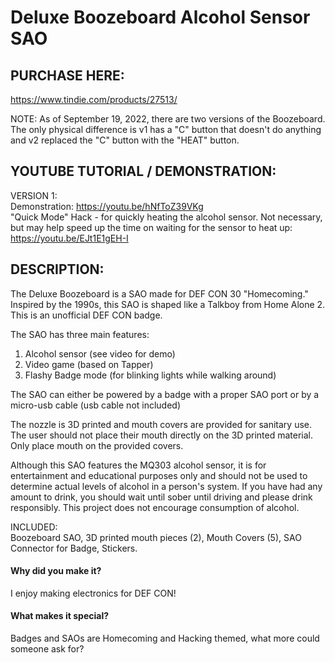# Deluxe Boozeboard Alcohol Sensor SAO

## PURCHASE HERE:
https://www.tindie.com/products/27513/

NOTE: As of September 19, 2022, there are two versions of the Boozeboard.  The only physical difference is v1 has a "C" button that doesn't do anything and v2 replaced the "C" button with the "HEAT" button.

## YOUTUBE TUTORIAL / DEMONSTRATION: 
VERSION 1:  
Demonstration: https://youtu.be/hNfToZ39VKg  
"Quick Mode" Hack - for quickly heating the alcohol sensor.  Not necessary, but may help speed up the time on waiting for the sensor to heat up:
https://youtu.be/EJt1E1gEH-I

## DESCRIPTION:  
The Deluxe Boozeboard is a SAO made for DEF CON 30 "Homecoming."  Inspired by the 1990s, this SAO is shaped like a Talkboy from Home Alone 2.  This is an unofficial DEF CON badge.

The SAO has three main features:  
1) Alcohol sensor (see video for demo)   
2) Video game (based on Tapper)  
3) Flashy Badge mode (for blinking lights while walking around)  

The SAO can either be powered by a badge with a proper SAO port or by a micro-usb cable (usb cable not included)  

The nozzle is 3D printed and mouth covers are provided for sanitary use.  The user should not place their mouth directly on the 3D printed material.  Only place mouth on the provided covers.  

Although this SAO features the MQ303 alcohol sensor, it is for entertainment and educational purposes only and should not be used to determine actual levels of alcohol in a person's system.  If you have had any amount to drink, you should wait until sober until driving and please drink responsibly.  This project does not encourage consumption of alcohol.  

INCLUDED:  
Boozeboard SAO, 3D printed mouth pieces (2), Mouth Covers (5), SAO Connector for Badge, Stickers.  

#### Why did you make it?
I enjoy making electronics for DEF CON!

#### What makes it special?
Badges and SAOs are Homecoming and Hacking themed, what more could someone ask for?

